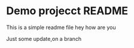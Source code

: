 # Demo projecct  README

This is a simple readme file hey how are you

Just some update,on a branch



